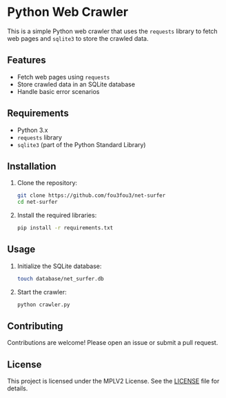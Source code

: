 # Python Web Crawler

This is a simple Python web crawler that uses the `requests` library to fetch web pages and `sqlite3` to store the crawled data.

## Features

- Fetch web pages using `requests`
- Store crawled data in an SQLite database
- Handle basic error scenarios

## Requirements

- Python 3.x
- `requests` library
- `sqlite3` (part of the Python Standard Library)

## Installation

1. Clone the repository:
    ```bash
    git clone https://github.com/fou3fou3/net-surfer
    cd net-surfer
    ```

2. Install the required libraries:
    ```bash
    pip install -r requirements.txt
    ```

## Usage

1. Initialize the SQLite database:
    ```bash
    touch database/net_surfer.db
    ```

2. Start the crawler:
    ```bash
    python crawler.py
    ```
    

## Contributing

Contributions are welcome! Please open an issue or submit a pull request.

## License

This project is licensed under the MPLV2 License. See the [LICENSE](LICENSE) file for details.



